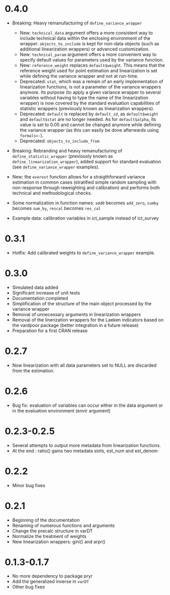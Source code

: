 # 0.4.0

- Breaking: Heavy remanufacturing of `define_variance_wrapper`

    * New: `technical_data` argument offers a more consistent way to include technical data within the enclosing environment of the wrapper. `objects_to_include` is kept for non-data objects (such as additional linearization wrappers) or advanced customization.
    * New: `technical_param` argument offers a more convenient way to specify default values for parameters used by the variance function.
    * New: `reference_weight` replaces `default$weight`. This means that the reference weight used for point estimation and linearization is set while defining the variance wrapper and not at run-time.
    * Deprecated: `stat`, which was a remain of an early implementation of linearization functions, is not a parameter of the variance wrappers anymore. Its purpose (to apply a given variance wrapper to several variables without having to type the name of the linearization wrapper) is now covered by the standard evaluation capabilities of statistic wrappers (previously known as linearization wrappers).
    * Deprecated: `default` is replaced by `default_id`, as `default$weight` and `default$stat` are no longer needed. As for `default$alpha`, its value is set to 0.05 and cannot be changed anymore while defining the variance wrapper (as this can easily be done afterwards using `formals<-`).
    * Deprecated: `objects_to_include_from`

- Breaking: Rebranding and heavy remanufacturing of `define_statistic_wrapper` (previously known as `define_linearization_wrapper`), added support for standard evaluation (see `define_variance_wrapper` examples).
    
- New: the `everest` function allows for a straigthforward variance estimation in common cases (stratified simple random sampling with non-response through reweighting and calibration) and performs both technical and methodological checks.

- Some normalization in function names: `add0` becomes `add_zero`, `sumby` becomes `sum_by`, `rescal` becomes `res_cal`

- Example data: calibration variables in ict_sample instead of ict_survey


# 0.3.1

- Hotfix: Add calibrated weights to `define_variance_wrapper` example.

# 0.3.0

- Simulated data added
- Significant increase of unit tests
- Documentation completed
- Simplification of the structure of the main object processed by the variance wrapper
- Removal of unnecessary arguments in linearization wrappers
- Removal of the linerization wrappers for the Laeken indicators based on the vardpoor package (better integration in a future release)
- Preparation for a first CRAN release

# 0.2.7

- Now linearization with all data parameters set to NULL are discarded from the estimation.

# 0.2.6 

- Bug fix: evaluation of variables can occur either in the data argument or in the evaluation environment (envir argument)

# 0.2.3-0.2.5

- Several attempts to output more metadata from linearization functions. 
- At the end : ratio() gains two metadata slots, est_num and est_denom

# 0.2.2

- Minor bug fixes

# 0.2.1

- Beginning of the documentation
- Renaming of numerous functions and arguments
- Change the precalc structure in varDT
- Normalize the treatment of weights
- New linearization wrappers: gini() and arpr()

# 0.1.3-0.1.7

- No more dependency to package pryr
- Add the generalized inverse in `varDT`
- Other bug fixes

